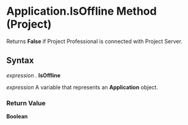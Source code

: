 
# Application.IsOffline Method (Project)

Returns  **False** if Project Professional is connected with Project Server.


## Syntax

 _expression_ . **IsOffline**

 _expression_ A variable that represents an **Application** object.


### Return Value

 **Boolean**


